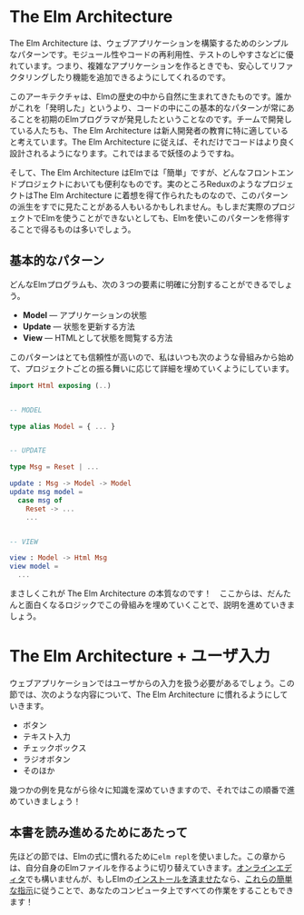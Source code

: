 <!-- # The Elm Architecture -->

# The Elm Architecture 

<!-- The Elm Architecture is a simple pattern for architecting webapps. It is great for modularity, code reuse, and testing. Ultimately, it makes it easy to create complex web apps that stay healthy as you refactor and add features. -->

The Elm Architecture は、ウェブアプリケーションを構築するためのシンプルなパターンです。モジュール性やコードの再利用性、テストのしやすさなどに優れています。つまり、複雑なアプリケーションを作るときでも、安心してリファクタリングしたり機能を追加できるようにしてくれるのです。

<!-- This architecture seems to emerge naturally in Elm. Rather than someone “inventing” it, early Elm programmers kept discovering the same basic patterns in their code. Teams have found this particularly nice for onboarding new developers. Code just turns out well-architected. It is kind of spooky. -->

このアーキテクチャは、Elmの歴史の中から自然に生まれてきたものです。誰かがこれを「発明した」というより、コードの中にこの基本的なパターンが常にあることを初期のElmプログラマが発見したということなのです。チームで開発している人たちも、The Elm Architecture は新人開発者の教育に特に適していると考えています。The Elm Architecture に従えば、それだけでコードはより良く設計されるようになります。これではまるで妖怪のようですね。

<!-- So The Elm Architecture is *easy* in Elm, but it is useful in any front-end project. In fact, projects like Redux have been inspired by The Elm Architecture, so you may have already seen derivatives of this pattern. Point is, even if you ultimately cannot use Elm at work yet, you will get a lot out of using Elm and internalizing this pattern. -->

そして、The Elm Architecture はElmでは「簡単」ですが、どんなフロントエンドプロジェクトにおいても便利なものです。実のところReduxのようなプロジェクトはThe Elm Architecture に着想を得て作られたものなので、このパターンの派生をすでに見たことがある人もいるかもしれません。もしまだ実際のプロジェクトでElmを使うことができないとしても、Elmを使いこのパターンを修得することで得るものは多いでしょう。

[Elm]: https://elm-lang.org/
[TodoMVC]: https://github.com/evancz/elm-todomvc
[dreamwriter]: https://github.com/rtfeldman/dreamwriter#dreamwriter
[NoRedInk]: https://www.noredink.com/
[CircuitHub]: https://www.circuithub.com/
[Pivotal]: https://www.pivotaltracker.com/blog/Elm-pivotal-tracker/


<!-- ## The Basic Pattern -->

## 基本的なパターン

<!-- The logic of every Elm program will break up into three cleanly separated parts: -->

どんなElmプログラムも、次の３つの要素に明確に分割することができるでしょう。

<!--
  * **Model** &mdash; the state of your application
  * **Update** &mdash; a way to update your state
  * **View** &mdash; a way to view your state as HTML
-->

  * **Model** &mdash; アプリケーションの状態
  * **Update** &mdash; 状態を更新する方法
  * **View** &mdash; HTMLとして状態を閲覧する方法

<!-- This pattern is so reliable that I always start with the following skeleton and fill in details for my particular case. -->

このパターンはとても信頼性が高いので、私はいつも次のような骨組みから始めて、プロジェクトごとの振る舞いに応じて詳細を埋めていくようにしています。

```elm
import Html exposing (..)


-- MODEL

type alias Model = { ... }


-- UPDATE

type Msg = Reset | ...

update : Msg -> Model -> Model
update msg model =
  case msg of
    Reset -> ...
    ...


-- VIEW

view : Model -> Html Msg
view model =
  ...
```

<!-- That is really the essence of The Elm Architecture! We will proceed by filling in this skeleton with increasingly interesting logic. -->

まさしくこれが The Elm Architecture の本質なのです！　ここからは、だんたんと面白くなるロジックでこの骨組みを埋めていくことで、説明を進めていきましょう。


<!-- # The Elm Architecture + User Input -->

# The Elm Architecture  + ユーザ入力

<!-- Your web app is going to need to deal with user input. This section will get you familiar with The Elm Architecture in the context of things like: -->

ウェブアプリケーションではユーザからの入力を扱う必要があるでしょう。この節では、次のような内容について、The Elm Architecture に慣れるようにしていきます。

<!--
  - Buttons
  - Text Fields
  - Check Boxes
  - Radio Buttons
  - etc.
-->

  - ボタン
  - テキスト入力
  - チェックボックス
  - ラジオボタン
  - そのほか

<!-- We will go through a few examples that build knowledge gradually, so go in order! -->

幾つかの例を見ながら徐々に知識を深めていきますので、それではこの順番で進めていきましょう！


<!-- ## Follow Along -->

## 本書を読み進めるためにあたって

<!-- In the last section we used `elm repl` to get comfortable with Elm expressions. In this section, we are switching to creating Elm files of our own. You can do that in [the online editor](https://ellie-app.com/new), or if you have Elm [installed](/install.html), you can follow [these simple instructions](https://github.com/evancz/elm-architecture-tutorial#run-the-examples) to get everything working on your computer! -->

先ほどの節では、Elmの式に慣れるために`elm repl`を使いました。この章からは、自分自身のElmファイルを作るように切り替えていきます。[オンラインエディタ](https://ellie-app.com/new)でも構いませんが、もしElmの[インストールを済ませた](/install.html)なら、[これらの簡単な指示](https://github.com/evancz/elm-architecture-tutorial#run-the-examples)に従うことで、あなたのコンピュータ上ですべての作業をすることもできます！
